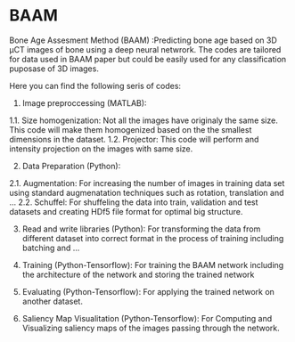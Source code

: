 # BAAM
Bone Age Assesment Method (BAAM) :Predicting bone age based on 3D µCT images of bone using a deep neural netwrork. 
The codes are tailored for data used in BAAM paper but could be easily used for any classification puposase of 3D images.

Here you can find the following seris of codes:
1. Image preproccessing (MATLAB):

1.1. Size homogenization: Not all the images have originaly the same size. This code will make them homogenized based on the the smallest dimensions in the dataset.
1.2. Projector: This code will perform and intensity projection on the images with same size.

2. Data Preparation (Python):
  
2.1. Augmentation: For increasing the number of images in training data set using standard augmenatation techniques such as rotation, translation and ...
2.2. Schuffel: For shuffeling the data into train, validation and test datasets and creating HDf5 file format for optimal big structure.
  
3. Read and write libraries (Python): For transforming the data from different dataset into correct format in the process of training including batching and ...
   
4. Training (Python-Tensorflow): For training the BAAM network including the architecture of the network and storing the trained network

5. Evaluating (Python-Tensorflow): For applying the trained network on another dataset.

6. Saliency Map Visualitation (Python-Tensorflow): For Computing and Visualizing saliency maps of the images passing through the network.
